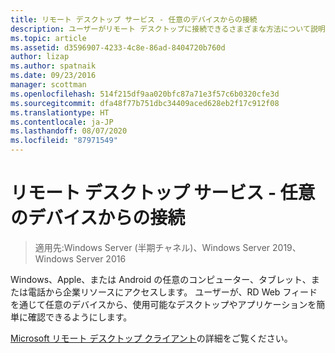```yaml
---
title: リモート デスクトップ サービス - 任意のデバイスからの接続
description: ユーザーがリモート デスクトップに接続できるさまざまな方法について説明します。
ms.topic: article
ms.assetid: d3596907-4233-4c8e-86ad-8404720b760d
author: lizap
ms.author: spatnaik
ms.date: 09/23/2016
manager: scottman
ms.openlocfilehash: 514f215df9aa020bfc87a71e3f57c6b0320cfe3d
ms.sourcegitcommit: dfa48f77b751dbc34409aced628eb2f17c912f08
ms.translationtype: HT
ms.contentlocale: ja-JP
ms.lasthandoff: 08/07/2020
ms.locfileid: "87971549"
---
```

# <a name="remote-desktop-services---connect-from-any-device"></a>リモート デスクトップ サービス - 任意のデバイスからの接続

>適用先:Windows Server (半期チャネル)、Windows Server 2019、Windows Server 2016

Windows、Apple、または Android の任意のコンピューター、タブレット、または電話から企業リソースにアクセスします。 ユーザーが、RD Web フィードを通じて任意のデバイスから、使用可能なデスクトップやアプリケーションを簡単に確認できるようにします。

[Microsoft リモート デスクトップ クライアント](clients/remote-desktop-clients.md)の詳細をご覧ください。